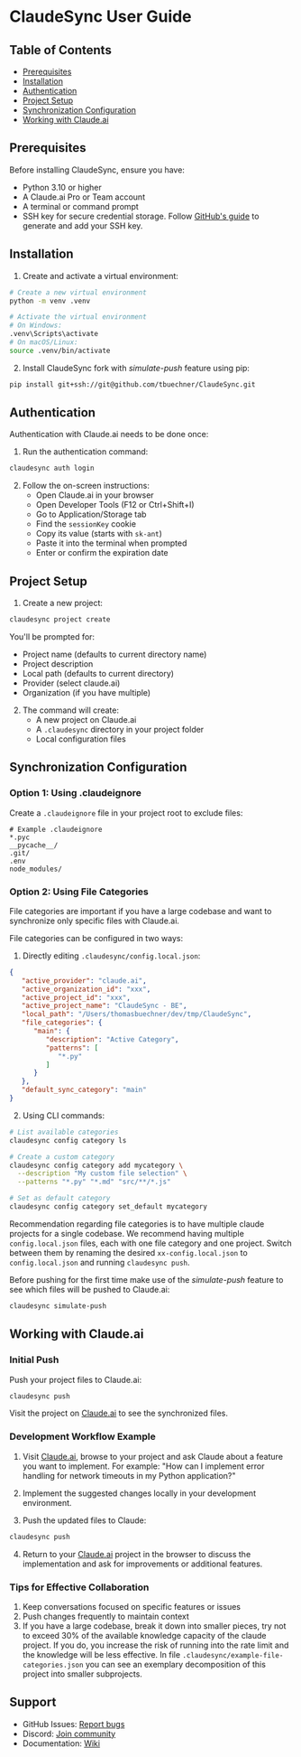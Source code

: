 # ClaudeSync User Guide

## Table of Contents
- [Prerequisites](#prerequisites)
- [Installation](#installation)
- [Authentication](#authentication)
- [Project Setup](#project-setup)
- [Synchronization Configuration](#synchronization-configuration)
- [Working with Claude.ai](#working-with-claudeai)

## Prerequisites

Before installing ClaudeSync, ensure you have:
- Python 3.10 or higher
- A Claude.ai Pro or Team account
- A terminal or command prompt
- SSH key for secure credential storage. Follow [GitHub's guide](https://docs.github.com/en/authentication/connecting-to-github-with-ssh) to generate and add your SSH key.

## Installation

1. Create and activate a virtual environment:

```bash
# Create a new virtual environment
python -m venv .venv

# Activate the virtual environment
# On Windows:
.venv\Scripts\activate
# On macOS/Linux:
source .venv/bin/activate
```

2. Install ClaudeSync fork with _simulate-push_ feature using pip:

```bash
pip install git+ssh://git@github.com/tbuechner/ClaudeSync.git    
```

## Authentication

Authentication with Claude.ai needs to be done once:

1. Run the authentication command:
```bash
claudesync auth login
```

2. Follow the on-screen instructions:
    - Open Claude.ai in your browser
    - Open Developer Tools (F12 or Ctrl+Shift+I)
    - Go to Application/Storage tab
    - Find the `sessionKey` cookie
    - Copy its value (starts with `sk-ant`)
    - Paste it into the terminal when prompted
    - Enter or confirm the expiration date

## Project Setup

1. Create a new project:
```bash
claudesync project create
```

You'll be prompted for:
- Project name (defaults to current directory name)
- Project description
- Local path (defaults to current directory)
- Provider (select claude.ai)
- Organization (if you have multiple)

2. The command will create:
    - A new project on Claude.ai
    - A `.claudesync` directory in your project folder
    - Local configuration files

## Synchronization Configuration

### Option 1: Using .claudeignore

Create a `.claudeignore` file in your project root to exclude files:

```text
# Example .claudeignore
*.pyc
__pycache__/
.git/
.env
node_modules/
```

### Option 2: Using File Categories

File categories are important if you have a large codebase and want to synchronize only specific files with Claude.ai.

File categories can be configured in two ways:

1. Directly editing `.claudesync/config.local.json`:
```json
{
   "active_provider": "claude.ai",
   "active_organization_id": "xxx",
   "active_project_id": "xxx",
   "active_project_name": "ClaudeSync - BE",
   "local_path": "/Users/thomasbuechner/dev/tmp/ClaudeSync",
   "file_categories": {
      "main": {
         "description": "Active Category",
         "patterns": [
            "*.py"
         ]
      }
   },
   "default_sync_category": "main"
}
```

2. Using CLI commands:
```bash
# List available categories
claudesync config category ls

# Create a custom category
claudesync config category add mycategory \
  --description "My custom file selection" \
  --patterns "*.py" "*.md" "src/**/*.js"

# Set as default category
claudesync config category set_default mycategory
```

Recommendation regarding file categories is to have multiple claude projects for a single codebase. We recommend having multiple `config.local.json` files, each with one file category and one project. Switch between them by renaming the desired `xx-config.local.json` to `config.local.json` and running `claudesync push`.

Before pushing for the first time make use of the _simulate-push_ feature to see which files will be pushed to Claude.ai:
```bash
claudesync simulate-push
```

## Working with Claude.ai

### Initial Push

Push your project files to Claude.ai:
```bash
claudesync push
```

Visit the project on [Claude.ai](https://claude.ai) to see the synchronized files.

### Development Workflow Example

1. Visit [Claude.ai](https://claude.ai), browse to your project and ask Claude about a feature you want to implement. For example:
   "How can I implement error handling for network timeouts in my Python application?"

2. Implement the suggested changes locally in your development environment.

3. Push the updated files to Claude:
```bash
claudesync push
```

4. Return to your [Claude.ai](https://claude.ai) project in the browser to discuss the implementation and ask for improvements or additional features.

### Tips for Effective Collaboration

1. Keep conversations focused on specific features or issues
2. Push changes frequently to maintain context
3. If you have a large codebase, break it down into smaller pieces, try not to exceed 30% of the available knowledge capacity of the claude project. If you do, you increase the risk of running into the rate limit and the knowledge will be less effective. In file `.claudesync/example-file-categories.json` you can see an exemplary decomposition of this project into smaller subprojects.

## Support

- GitHub Issues: [Report bugs](https://github.com/jahwag/claudesync/issues)
- Discord: [Join community](https://discord.gg/pR4qeMH4u4)
- Documentation: [Wiki](https://github.com/jahwag/claudesync/wiki)
